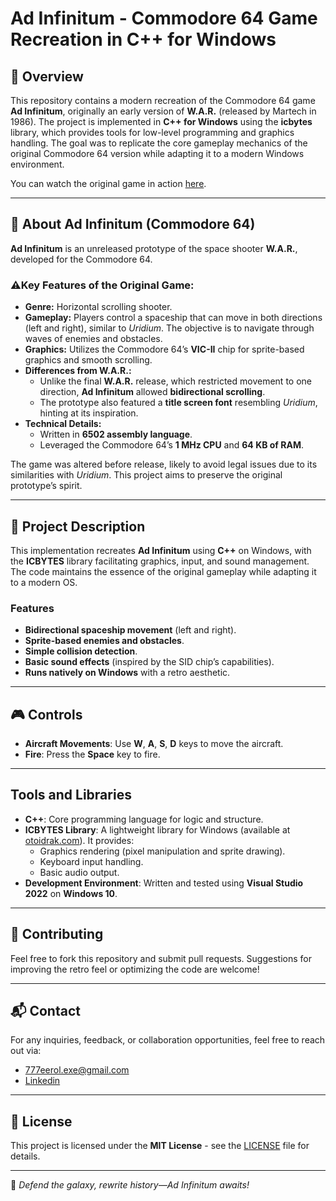 # Ad Infinitum - Commodore 64 Game Recreation in C++ for Windows

## 📌 Overview
This repository contains a modern recreation of the Commodore 64 game **Ad Infinitum**, originally an early version of **W.A.R.** (released by Martech in 1986). The project is implemented in **C++ for Windows** using the **icbytes** library, which provides tools for low-level programming and graphics handling. The goal was to replicate the core gameplay mechanics of the original Commodore 64 version while adapting it to a modern Windows environment.

You can watch the original game in action [here](https://www.youtube.com/watch?v=PGzjrlfvbmE).

---

## 📜 About Ad Infinitum (Commodore 64)
**Ad Infinitum** is an unreleased prototype of the space shooter **W.A.R.**, developed for the Commodore 64. 

### ⚠️Key Features of the Original Game:
- **Genre:** Horizontal scrolling shooter.
- **Gameplay:** Players control a spaceship that can move in both directions (left and right), similar to *Uridium*. The objective is to navigate through waves of enemies and obstacles.
- **Graphics:** Utilizes the Commodore 64’s **VIC-II** chip for sprite-based graphics and smooth scrolling.
- **Differences from W.A.R.:** 
  - Unlike the final **W.A.R.** release, which restricted movement to one direction, **Ad Infinitum** allowed **bidirectional scrolling**.
  - The prototype also featured a **title screen font** resembling *Uridium*, hinting at its inspiration.
- **Technical Details:** 
  - Written in **6502 assembly language**.
  - Leveraged the Commodore 64’s **1 MHz CPU** and **64 KB of RAM**.

The game was altered before release, likely to avoid legal issues due to its similarities with *Uridium*. This project aims to preserve the original prototype’s spirit.

---

## 🎯 Project Description
This implementation recreates **Ad Infinitum** using **C++** on Windows, with the **ICBYTES** library facilitating graphics, input, and sound management. The code maintains the essence of the original gameplay while adapting it to a modern OS.

### Features
- **Bidirectional spaceship movement** (left and right).
- **Sprite-based enemies and obstacles**.
- **Simple collision detection**.
- **Basic sound effects** (inspired by the SID chip’s capabilities).
- **Runs natively on Windows** with a retro aesthetic.

---

## 🎮 Controls

- **Aircraft Movements**: Use **W**, **A**, **S**, **D** keys to move the aircraft.
- **Fire**: Press the **Space** key to fire.

---

## Tools and Libraries
- **C++**: Core programming language for logic and structure.
- **ICBYTES Library**: A lightweight library for Windows (available at [otoidrak.com](https://otoidrak.com/)). It provides:
  - Graphics rendering (pixel manipulation and sprite drawing).
  - Keyboard input handling.
  - Basic audio output.
- **Development Environment**: Written and tested using **Visual Studio 2022** on **Windows 10**.

---

## 🤝 Contributing
Feel free to fork this repository and submit pull requests. Suggestions for improving the retro feel or optimizing the code are welcome!

---

## 📬 Contact
For any inquiries, feedback, or collaboration opportunities, feel free to reach out via:
- 777eerol.exe@gmail.com
- [Linkedin](https://www.linkedin.com/in/eerolexe/)

---

## 📄 License
This project is licensed under the **MIT License** - see the [LICENSE](LICENSE) file for details.

---

🚀 *Defend the galaxy, rewrite history—Ad Infinitum awaits!*